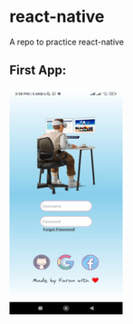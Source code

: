 # react-native
A repo to practice react-native 

## First App:
<img src="images/app1.jpg" alt="First App" width="200" height="400">


